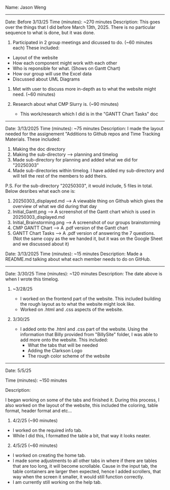 Name: Jason Weng

---

Date: Before 3/13/25
Time (minutes): ~270 minutes
Description:
This goes over the things that I did before March 13th, 2025.
There is no particular sequence to what is done, but it was done.

1) Participated in 2 group meetings and dicussed to do. (~60 minutes each)
   These included:

- Layout of the website
- How each component might work with each other
- Who is reponsible for what. (Shows on Gantt Chart)
- How our group will use the Excel data
- Discussed about UML Diagrams

1. Met with user to discuss more in-depth as to what the website might need. (~60 minutes)
3. Research about what CMP Slurry is. (~90 minutes)

   - This work/research which I did is in the "GANTT Chart Tasks" doc

---

Date: 3/13/2025
Time (minutes): ~75 minutes
Description:
I made the layout needed for the assignement "Additions to Github repos and Time Tracking Materials. These included:

1. Making the doc directory
2. Making the sub-directory --> planning and timelog
3. Made sub-directory for planning and added what we did for "20250303"
4. Made sub-directories within timelog. I have added my sub-directory and will tell the rest of the members to add theirs.

P.S. For the sub-directory "20250303", it would include, 5 files in total. Below desribes what each one is:

1. 20250303_displayed.md --> A viewable thing on Github which gives the overview of what we did during that day
2. Initial_Gantt.png --> A screenshot of the Gantt chart which is used in 20250303_displayed.md
3. Initial_Brainstorming.png --> A screenshot of our groups brainstorming
4. CMP GANTT Chart --> A .pdf version of the Gantt chart
5. GANTT Chart Tasks --> A .pdf version of answering the 7 questions. (Not the same copy as the we handed it, but it was on the Google Sheet and we discussed about it)

Date: 3/13/2025
Time (minutes): ~15 minutes
Description:
Made a README.md talking about what each member needs to do on GitHub.

---

Date: 3/30/25
Time (minutes): ~120 minutes
Description:
The date above is when I wrote this timelog.

1. ~3/28/25

   - I worked on the frontend part of the website. This included building the rough layout as to what the website might look like.
   - Worked on .html and .css aspects of the website.
2. 3/30/25

   - I added onto the .html and .css part of the website. Using the information that Billy provided from "BillySite" folder, I was able to add more onto the website.
     This included:
     - What the tabs that will be needed
     - Adding the Clarkson Logo
     - The rough color scheme of the website

---

Date: 5/5/25

Time (minutes): ~150 minutes

Description:

I began working on some of the tabs and finished it. During this process, I also worked on the layout of the website, this included the coloring, table format, header format and etc...

1. 4/2/25 (~90 minutes)

* I worked on the required info tab.
* While I did this, I formatted the table a bit, that way it looks neater.

2. 4/5/25 (~60 minutes)

* I worked on creating the home tab.
* I made some adjustments to all other tabs in where if there are tables that are too long, it will become scrollable. Cause in the input tab, the table containers are larger then expected, hence I added scrollers, that way when the screen it smaller, it would still function correctly.
* I am currently still working on the help tab.
